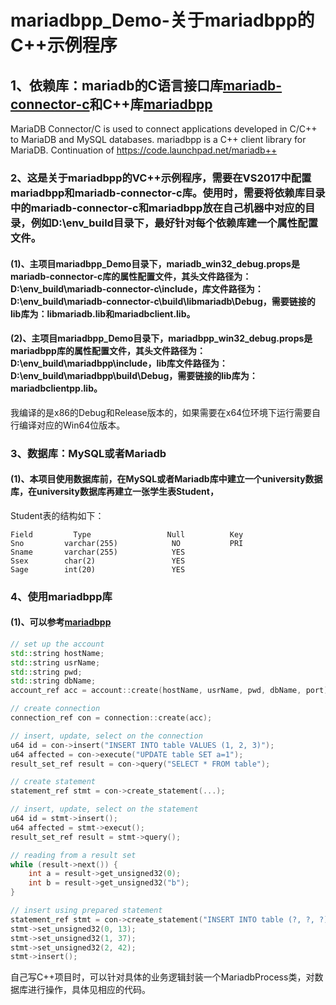 # mariadbpp_Demo-关于mariadbpp的C++示例程序
## 1、依赖库：mariadb的C语言接口库[mariadb-connector-c](https://github.com/MariaDB/mariadb-connector-c)和C++库[mariadbpp](https://github.com/viaduck/mariadbpp)
MariaDB Connector/C is used to connect applications developed in C/C++ to MariaDB and MySQL databases.
mariadbpp is a C++ client library for MariaDB. Continuation of https://code.launchpad.net/mariadb++

### 2、这是关于mariadbpp的VC++示例程序，需要在VS2017中配置mariadbpp和mariadb-connector-c库。使用时，需要将依赖库目录中的mariadb-connector-c和mariadbpp放在自己机器中对应的目录，例如D:\env_build目录下，最好针对每个依赖库建一个属性配置文件。
#### (1)、主项目mariadbpp_Demo目录下，mariadb_win32_debug.props是mariadb-connector-c库的属性配置文件，其头文件路径为：D:\env_build\mariadb-connector-c\include，库文件路径为：D:\env_build\mariadb-connector-c\build\libmariadb\Debug，需要链接的lib库为：libmariadb.lib和mariadbclient.lib。
#### (2)、主项目mariadbpp_Demo目录下，mariadbpp_win32_debug.props是mariadbpp库的属性配置文件，其头文件路径为：D:\env_build\mariadbpp\include，lib库文件路径为：D:\env_build\mariadbpp\build\Debug，需要链接的lib库为：mariadbclientpp.lib。
我编译的是x86的Debug和Release版本的，如果需要在x64位环境下运行需要自行编译对应的Win64位版本。
### 3、数据库：MySQL或者Mariadb
#### (1)、本项目使用数据库前，在MySQL或者Mariadb库中建立一个university数据库，在university数据库再建立一张学生表Student，
Student表的结构如下：
```
Field         Type                 Null          Key     
Sno	        varchar(255)	        NO	         PRI		
Sname	    varchar(255)	        YES			
Ssex	    char(2)	                YES			
Sage	    int(20)	                YES			
```
### 4、使用mariadbpp库
#### (1)、可以参考[mariadbpp](https://github.com/viaduck/mariadbpp)
```c++
// set up the account
std::string hostName;
std::string usrName;
std::string pwd;
std::string dbName;
account_ref acc = account::create(hostName, usrName, pwd, dbName, port);

// create connection
connection_ref con = connection::create(acc);

// insert, update, select on the connection
u64 id = con->insert("INSERT INTO table VALUES (1, 2, 3)");
u64 affected = con->execute("UPDATE table SET a=1");
result_set_ref result = con->query("SELECT * FROM table");

// create statement
statement_ref stmt = con->create_statement(...);

// insert, update, select on the statement
u64 id = stmt->insert();
u64 affected = stmt->execut();
result_set_ref result = stmt->query();

// reading from a result set
while (result->next()) {
    int a = result->get_unsigned32(0);
    int b = result->get_unsigned32("b");
}

// insert using prepared statement
statement_ref stmt = con->create_statement("INSERT INTO table (?, ?, ?)");
stmt->set_unsigned32(0, 13);
stmt->set_unsigned32(1, 37);
stmt->set_unsigned32(2, 42);
stmt->insert();

```
自己写C++项目时，可以针对具体的业务逻辑封装一个MariadbProcess类，对数据库进行操作，具体见相应的代码。



